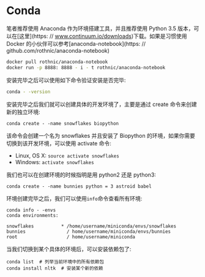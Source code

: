 # Conda

笔者推荐使用 Anaconda 作为环境搭建工具，并且推荐使用 Python 3.5 版本，可以在[这里](https: // www.continuum.io/downloads)下载。如果是习惯使用 Docker 的小伙伴可以参考[anaconda-notebook](https: // github.com/rothnic/anaconda-notebook)

```sh
docker pull rothnic/anaconda-notebook
docker run -p 8888: 8888 - i - t rothnic/anaconda-notebook
```

安装完毕之后可以使用如下命令验证安装是否完毕:

```sh
conda - -version
```

安装完毕之后我们就可以创建具体的开发环境了，主要是通过 create 命令来创建新的独立环境:

```
conda create - -name snowflakes biopython
```

该命令会创建一个名为 snowflakes 并且安装了 Biopython 的环境，如果你需要切换到该开发环境，可以使用 activate 命令:

- Linux, OS X: `source activate snowflakes`
- Windows: `activate snowflakes`

我们也可以在创建环境的时候指明是用 python2 还是 python3:

```
conda create - -name bunnies python = 3 astroid babel
```

环境创建完毕之后，我们可以使用`info`命令查看所有环境:

```
conda info - -envs
conda environments:

snowflakes          * /home/username/miniconda/envs/snowflakes
bunnies               / home/username/miniconda/envs/bunnies
root                  / home/username/miniconda
```

当我们切换到某个具体的环境后，可以安装依赖包了:

```
conda list  # 列举当前环境中的所有依赖包
conda install nltk  # 安装某个新的依赖
```
